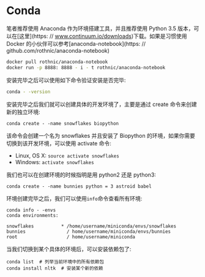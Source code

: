 # Conda

笔者推荐使用 Anaconda 作为环境搭建工具，并且推荐使用 Python 3.5 版本，可以在[这里](https: // www.continuum.io/downloads)下载。如果是习惯使用 Docker 的小伙伴可以参考[anaconda-notebook](https: // github.com/rothnic/anaconda-notebook)

```sh
docker pull rothnic/anaconda-notebook
docker run -p 8888: 8888 - i - t rothnic/anaconda-notebook
```

安装完毕之后可以使用如下命令验证安装是否完毕:

```sh
conda - -version
```

安装完毕之后我们就可以创建具体的开发环境了，主要是通过 create 命令来创建新的独立环境:

```
conda create - -name snowflakes biopython
```

该命令会创建一个名为 snowflakes 并且安装了 Biopython 的环境，如果你需要切换到该开发环境，可以使用 activate 命令:

- Linux, OS X: `source activate snowflakes`
- Windows: `activate snowflakes`

我们也可以在创建环境的时候指明是用 python2 还是 python3:

```
conda create - -name bunnies python = 3 astroid babel
```

环境创建完毕之后，我们可以使用`info`命令查看所有环境:

```
conda info - -envs
conda environments:

snowflakes          * /home/username/miniconda/envs/snowflakes
bunnies               / home/username/miniconda/envs/bunnies
root                  / home/username/miniconda
```

当我们切换到某个具体的环境后，可以安装依赖包了:

```
conda list  # 列举当前环境中的所有依赖包
conda install nltk  # 安装某个新的依赖
```
